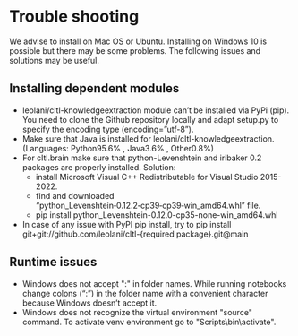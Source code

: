 # Trouble shooting

We advise to install on Mac OS or Ubuntu. Installing on Windows 10 is possible but there may be some problems.
The following issues and solutions may be useful.

## Installing dependent modules

<ul>
<li> leolani/cltl-knowledgeextraction module can’t be installed via PyPi (pip). 
You need to clone the Github repository locally and adapt setup.py to specify the encoding type (encoding=”utf-8”).
<li> Make sure that Java is installed for leolani/cltl-knowledgeextraction. (Languages: Python95.6% , Java3.6% , Other0.8%)
<li> For cltl.brain make sure that python-Levenshtein and iribaker 0.2 packages are properly installed. Solution:
<ul>
<li> install Microsoft Visual C++ Redistributable for Visual Studio 2015-2022. 
<li> find and downloaded “python_Levenshtein‑0.12.2‑cp39‑cp39‑win_amd64.whl” file. 
<li> pip install python_Levenshtein-0.12.0-cp35-none-win_amd64.whl
</ul>
<li> In case of any issue with PyPI pip install, try to pip install git+git://github.com/leolani/cltl-{required package}.git@main
</ul>

## Runtime issues

<ul>
<li> Windows does not accept ":" in folder names. While running notebooks change colons (“:”) in the folder name with a convenient character because Windows doesn’t accept it. 
<li> Windows does not recognize the virtual environment "source" command. To activate venv environment go to "Scripts\bin\activate".
</ul>
